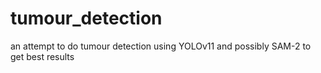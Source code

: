 # tumour_detection
an attempt to do tumour detection using YOLOv11 and possibly SAM-2 to get best results
